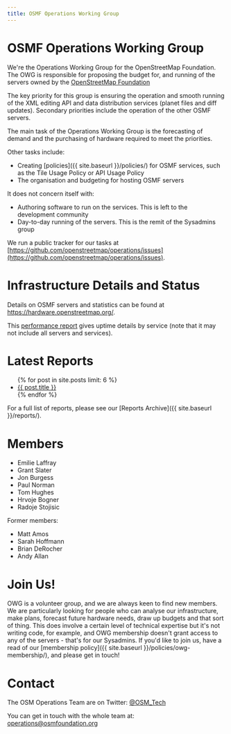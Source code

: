 ```yaml
---
title: OSMF Operations Working Group
---
```


# OSMF Operations Working Group

We're the Operations Working Group for the OpenStreetMap Foundation. The OWG is responsible for proposing the budget for, and running of the servers owned by the [OpenStreetMap Foundation](https://www.osmfoundation.org)

The key priority for this group is ensuring the operation and smooth running of the XML editing API and data distribution services (planet files and diff updates). Secondary priorities include the operation of the other OSMF servers.

The main task of the Operations Working Group is the forecasting of demand and the purchasing of hardware required to meet the priorities.

Other tasks include:

* Creating [policies]({{ site.baseurl }}/policies/) for OSMF services, such as the Tile Usage Policy or API Usage Policy
* The organisation and budgeting for hosting OSMF servers

It does not concern itself with:

* Authoring software to run on the services. This is left to the development community
* Day-to-day running of the servers. This is the remit of the Sysadmins group

We run a public tracker for our tasks at [https://github.com/openstreetmap/operations/issues](https://github.com/openstreetmap/operations/issues).

# Infrastructure Details and Status

Details on OSMF servers and statistics can be found at https://hardware.openstreetmap.org/. 

This [performance report](https://uptime.openstreetmap.org/) gives uptime details by service (note that it may not include all servers and services).

# Latest Reports

<ul class="posts">
  {% for post in site.posts limit: 6 %}
    <li><a href="{{ site.baseurl }}{{ post.url }}">{{ post.title }}</a></li>
  {% endfor %}
</ul>

For a full list of reports, please see our [Reports Archive]({{ site.baseurl }}/reports/).

# Members

* Emilie Laffray
* Grant Slater
* Jon Burgess
* Paul Norman
* Tom Hughes
* Hrvoje Bogner
* Radoje Stojisic

Former members:

* Matt Amos
* Sarah Hoffmann
* Brian DeRocher
* Andy Allan

# Join Us!

OWG is a volunteer group, and we are always keen to find new members. We are particularly looking for people who can analyse our infrastructure, make plans, forecast future hardware needs, draw up budgets and that sort of thing. This does involve a certain level of technical expertise but it's not writing code, for example, and OWG membership doesn't grant access to any of the servers - that's for our Sysadmins. If you'd like to join us, have a read of our [membership policy]({{ site.baseurl }}/policies/owg-membership/), and please get in touch!

# Contact

The OSM Operations Team are on Twitter: [@OSM_Tech](https://twitter.com/osm_tech)

You can get in touch with the whole team at: [operations@osmfoundation.org](mailto:operations@osmfoundation.org)
